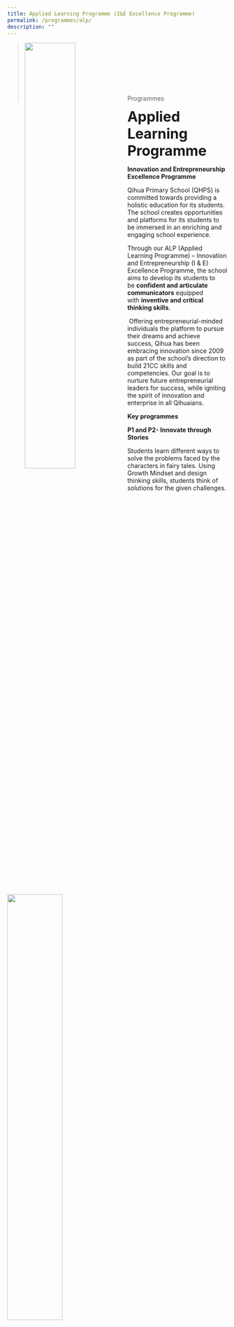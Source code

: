 ```yaml
---
title: Applied Learning Programme (I&E Excellence Programme)
permalink: /programmes/alp/
description: ""
---
```



><img src="/images/Programmes/No-name.jpeg"  
     style="width:50%"
			align="left"><br><br><br><br><br><br><br>
>Programmes

**<font size=6>Applied Learning Programme</font>**

**Innovation and Entrepreneurship Excellence Programme**

Qihua Primary School (QHPS) is committed towards providing a holistic education for its students. The school creates opportunities and platforms for its students to be immersed in an enriching and engaging school experience.

Through our ALP (Applied Learning Programme) – Innovation and Entrepreneurship (I & E) Excellence Programme, the school aims to develop its students to be **confident and articulate communicators** equipped with **inventive and critical thinking skills.**

 Offering entrepreneurial-minded individuals the platform to pursue their dreams and achieve success, Qihua has been embracing innovation since 2009 as part of the school’s direction to build 21CC skills and competencies. Our goal is to nurture future entrepreneurial leaders for success, while igniting the spirit of innovation and enterprise in all Qihuaians.

**Key programmes**

**P1 and P2- Innovate through Stories**

Students learn different ways to solve the problems faced by the characters in fairy tales. Using Growth Mindset and design thinking skills, students think of solutions for the given challenges.

<img src="/images/Programmes/ALP%201.jpeg"  
     style="width:50%">

<img src="/images/Programmes/ALP%202.jpeg"  
     style="width:50%">

**P3 Interdisciplinary Project Work (IPW) – Sail Car**

Inter-disciplinary Project Work (IPW) for P3 , enabled students to acquire skills like design thinking, collaboration, communication and independent learning, Hence our budding Qihua engineers created, experimented and raced their unique designs in the classrooms.

<img src="/images/Programmes/ALP%203.jpeg"  
     style="width:50%">


<img src="/images/Programmes/ALP%204.jpeg"  
     style="width:50%">


<img src="/images/Programmes/ALP%205.jpeg"  
     style="width:50%">


**P4 – Make the Change**

P4 students attended a Social Entrepreneurship Innovation Programme, Make-The-Change which helped students to recognise the various social issues faced in our communities. This programme inculcated positive values and habits through exposure to real life situations and case studies. Students were then given the opportunity to actualise their innovative solutions through a social campaign based on design thinking skills.

<img src="/images/Programmes/ALP%206.jpg"  
     style="width:40%">


<img src="/images/Programmes/ALP%207.jpg"  
     style="width:50%">


<img src="/images/Programmes/ALP%208.jpg"  
     style="width:50%">


**P5 – Interdisciplinary Project Work (IPW) – Micro:bit**

Our P5 students discovered for themselves the magic of coding and the joy in inventing products of their imagination. During the project, our futuristic young wizards battled with time to innovate and invent products! They toggled with the micro:bit codings and brainstormed for ideas to build fitness products and design games for varying target groups. They whisked through the design thinking process to integrate micro:bit with their designs.

<img src="/images/Programmes/ALP%209.jpg"  
     style="width:50%">


<img src="/images/Programmes/ALP%2010.jpeg"  
     style="width:50%">


**P5 – IvP (Innovation Programme)**

Twenty of our Primary 5 students took part in IvP (Innovation Programme), a eight-month programme overseen by the MOE GEP branch. Guided by their teacher mentors, the students learnt skills which included problem-finding, idea generation and prototyping.

<img src="/images/Programmes/ALP%2011.jpg"  
     style="width:50%">

<img src="/images/Programmes/ALP%2012.jpg"  
     style="width:50%">


**P6 – Bizkid$**

P6 students participated in a 4-week I&E programme under the guidance of their teachers to come up with innovative products using problem solving techniques such as ideation and design thinking.This post PSLE programme also introduced students to financial literacy and entrepreneurship.

**InnoJOY Fest**

InnoJOY is a platform to showcase our students’ innovative works and develop their confidence and communication skills . Through this platform, the innovation and entrepreneurship spirit is encouraged among staff and students.

<img src="/images/Programmes/ALP%2013.jpg"  
     style="width:50%">


<img src="/images/Programmes/ALP%2014.jpg"  
     style="width:50%">


<img src="/images/Programmes/ALP%2015.jpg"  
     style="width:50%">